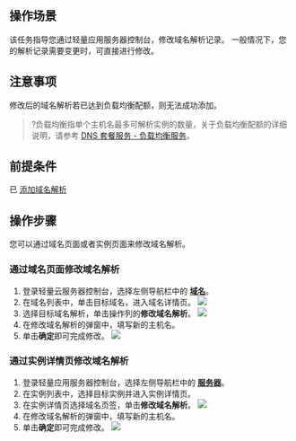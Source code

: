 ## 操作场景
该任务指导您通过轻量应用服务器控制台，修改域名解析记录。 一般情况下，您的解析记录需要变更时，可直接进行修改。

## 注意事项
修改后的域名解析若已达到负载均衡配额，则无法成功添加。
>?负载均衡指单个主机名最多可解析实例的数量，关于负载均衡配额的详细说明，请参考 [DNS 套餐服务 - 负载均衡服务](https://docs.dnspod.cn/dns/load-balancing-service/)。

## 前提条件
已 [添加域名解析](https://cloud.tencent.com/document/product/1207/81333)

## 操作步骤
您可以通过域名页面或者实例页面来修改域名解析。

### 通过域名页面修改域名解析
1. 登录轻量云服务器控制台，选择左侧导航栏中的 [**域名**](https://console.cloud.tencent.com/lighthouse/domain)。
2. 在域名列表中，单击目标域名，进入域名详情页。
![](https://qcloudimg.tencent-cloud.cn/raw/2ca0e85b9319dba3884f2c141b6d405e.png)
3. 选择目标域名解析，单击操作列的**修改域名解析**。
![](https://qcloudimg.tencent-cloud.cn/raw/b74c76829462523431944845c6bc2cf0.png)
4. 在修改域名解析的弹窗中，填写新的主机名。
5. 单击**确定**即可完成修改。
![](https://qcloudimg.tencent-cloud.cn/raw/7b7328ec1308930f7587d82437be07a0.png)
	
### 通过实例详情页修改域名解析
1. 登录轻量应用服务器控制台，选择左侧导航栏中的 [**服务器**](https://console.cloud.tencent.com/lighthouse/instance)。
2. 在实例列表中，选择目标实例并进入实例详情页。
3. 在实例详情页选择域名页签，单击**修改域名解析**。
![](https://qcloudimg.tencent-cloud.cn/raw/de96e4202a70001738ee14632c455652.png)
4. 在修改域名解析的弹窗中，填写新的主机名。
5. 单击**确定**即可完成修改。
![](https://qcloudimg.tencent-cloud.cn/raw/dc5f05610ffa8fe63ba24ccb0499a6fb.png)
